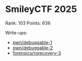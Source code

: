# SmileyCTF 2025

Rank: 103
Points: 636

Write-ups:
- [pwn/debuggable-1](debuggable-1)
- [pwn/debuggable-2](debuggable-2)
- [forensics/rorecovery-3](rorecovery-3)
